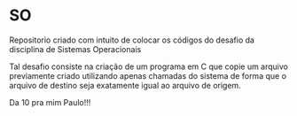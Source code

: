 # SO
Repositorio criado com intuito de colocar os códigos do desafio da disciplina de Sistemas Operacionais

Tal desafio consiste na criação de um programa em C que copie um arquivo previamente criado utilizando apenas chamadas do sistema
de forma que o arquivo de destino seja exatamente igual ao arquivo de origem.

Da 10 pra mim Paulo!!!
